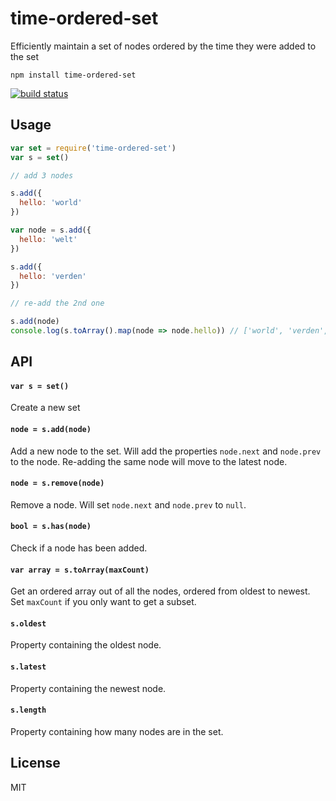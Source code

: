 # time-ordered-set

Efficiently maintain a set of nodes ordered by the time they were added to the set

```
npm install time-ordered-set
```

[![build status](http://img.shields.io/travis/mafintosh/time-ordered-set.svg?style=flat)](http://travis-ci.org/mafintosh/time-ordered-set)

## Usage

``` js
var set = require('time-ordered-set')
var s = set()

// add 3 nodes

s.add({
  hello: 'world'
})

var node = s.add({
  hello: 'welt'
})

s.add({
  hello: 'verden'
})

// re-add the 2nd one

s.add(node)
console.log(s.toArray().map(node => node.hello)) // ['world', 'verden', 'welt']
```

## API

#### `var s = set()`

Create a new set

#### `node = s.add(node)`

Add a new node to the set. Will add the properties `node.next` and `node.prev` to the node.
Re-adding the same node will move to the latest node.

#### `node = s.remove(node)`

Remove a node. Will set `node.next` and `node.prev` to `null`.

#### `bool = s.has(node)`

Check if a node has been added.

#### `var array = s.toArray(maxCount)`

Get an ordered array out of all the nodes, ordered from oldest to newest. Set `maxCount` if you only want to get a subset.

#### `s.oldest`

Property containing the oldest node.

#### `s.latest`

Property containing the newest node.

#### `s.length`

Property containing how many nodes are in the set.

## License

MIT

